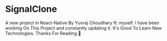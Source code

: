 # SignalClone
A new project in React-Native By Yuvraj Choudhary ft: myself. I have been working On This Project and constantly updating it.
It's Good To Learn New Technologies. Thanks For Reading 🙂
